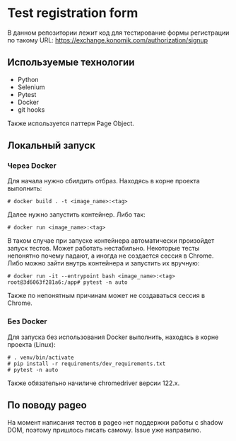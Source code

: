 # Test registration form
В данном репозитории лежит код для тестирование формы регистрации по такому URL: https://exchange.konomik.com/authorization/signup

## Используемые технологии
- Python
- Selenium
- Pytest
- Docker
- git hooks

Также используется паттерн Page Object.

## Локальный запуск
### Через Docker
Для начала нужно сбилдить отбраз. Находясь в корне проекта выполнить:
```shell
# docker build . -t <image_name>:<tag>
```
Далее нужно запустить контейнер. Либо так:
```shel
# docker run <image_name>:<tag>
```
В таком случае при запуске контейнера автоматически произойдет запуск тестов. Может работать нестабильно. Некоторые тесты непонятно почему падают, а иногда не создается сессия в Chrome.
Либо можно зайти внутрь контейнера и запустить их вручную:
```shell
# docker run -it --entrypoint bash <image_name>:<tag>
root@3d6063f281a6:/app# pytest -n auto 
```
Также по непонятным причинам может не создаваться сессия в Chrome.

### Без Docker
Для запуска без использования Docker выполнить, находясь в корне проекта (Linux):
```shell
# . venv/bin/activate
# pip install -r requirements/dev_requirements.txt
# pytest -n auto
```
Также обязательно начиличе chromedriver версии 122.x.

## По поводу pageo
На момент написания тестов в pageo нет поддержки работы с shadow DOM, поэтому пришлось писать самому. Issue уже направилю.

